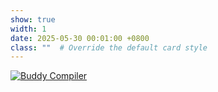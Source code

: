 ```yaml
---
show: true
width: 1
date: 2025-05-30 00:01:00 +0800
class: ""  # Override the default card style
---
```

<div>
<a href="https://buddycompiler.com" target="_blank">
<img src="{{ 'assets/images/badges/buddy-compiler.png' | relative_url }}" class="img-fluid rounded" data-toggle="tooltip" data-placement="top" title="Buddy Compiler">
</a>
</div>